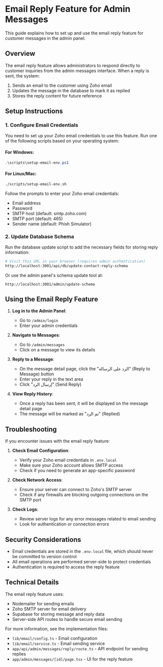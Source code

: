 # Email Reply Feature for Admin Messages

This guide explains how to set up and use the email reply feature for customer messages in the admin panel.

## Overview

The email reply feature allows administrators to respond directly to customer inquiries from the admin messages interface. When a reply is sent, the system:

1. Sends an email to the customer using Zoho email
2. Updates the message in the database to mark it as replied
3. Stores the reply content for future reference

## Setup Instructions

### 1. Configure Email Credentials

You need to set up your Zoho email credentials to use this feature. Run one of the following scripts based on your operating system:

#### For Windows:

```powershell
.\scripts\setup-email-env.ps1
```

#### For Linux/Mac:

```bash
./scripts/setup-email-env.sh
```

Follow the prompts to enter your Zoho email credentials:
- Email address
- Password
- SMTP host (default: smtp.zoho.com)
- SMTP port (default: 465)
- Sender name (default: Phish Simulator)

### 2. Update Database Schema

Run the database update script to add the necessary fields for storing reply information:

```bash
# Visit this URL in your browser (requires admin authentication)
http://localhost:3001/api/db/update-contact-reply-schema
```

Or use the admin panel's schema update tool at:
```
http://localhost:3001/admin/update-schema
```

## Using the Email Reply Feature

1. **Log in to the Admin Panel**:
   - Go to `/admin/login`
   - Enter your admin credentials

2. **Navigate to Messages**:
   - Go to `/admin/messages`
   - Click on a message to view its details

3. **Reply to a Message**:
   - On the message detail page, click the "الرد على الرسالة" (Reply to Message) button
   - Enter your reply in the text area
   - Click "إرسال الرد" (Send Reply)

4. **View Reply History**:
   - Once a reply has been sent, it will be displayed on the message detail page
   - The message will be marked as "تم الرد" (Replied)

## Troubleshooting

If you encounter issues with the email reply feature:

1. **Check Email Configuration**:
   - Verify your Zoho email credentials in `.env.local`
   - Make sure your Zoho account allows SMTP access
   - Check if you need to generate an app-specific password

2. **Check Network Access**:
   - Ensure your server can connect to Zoho's SMTP server
   - Check if any firewalls are blocking outgoing connections on the SMTP port

3. **Check Logs**:
   - Review server logs for any error messages related to email sending
   - Look for authentication or connection errors

## Security Considerations

- Email credentials are stored in the `.env.local` file, which should never be committed to version control
- All email operations are performed server-side to protect credentials
- Authentication is required to access the reply feature

## Technical Details

The email reply feature uses:
- Nodemailer for sending emails
- Zoho SMTP server for email delivery
- Supabase for storing message and reply data
- Server-side API routes to handle secure email sending

For more information, see the implementation files:
- `lib/email/config.ts` - Email configuration
- `lib/email/service.ts` - Email sending service
- `app/api/admin/messages/reply/route.ts` - API endpoint for sending replies
- `app/admin/messages/[id]/page.tsx` - UI for the reply feature
